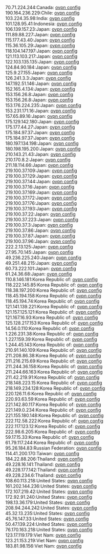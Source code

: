 70.71.224.244:Canada: [ovpn config](vpn/70_71_224_244.ovpn)  
190.164.236.229:Chile: [ovpn config](vpn/190_164_236_229.ovpn)  
103.224.35.98:India: [ovpn config](vpn/103_224_35_98.ovpn)  
101.128.95.41:Indonesia: [ovpn config](vpn/101_128_95_41.ovpn)  
106.139.157.23:Japan: [ovpn config](vpn/106_139_157_23.ovpn)  
111.89.88.227:Japan: [ovpn config](vpn/111_89_88_227.ovpn)  
115.177.43.40:Japan: [ovpn config](vpn/115_177_43_40.ovpn)  
115.36.105.29:Japan: [ovpn config](vpn/115_36_105_29.ovpn)  
118.104.147.197:Japan: [ovpn config](vpn/118_104_147_197.ovpn)  
121.113.103.217:Japan: [ovpn config](vpn/121_113_103_217.ovpn)  
122.103.135.135:Japan: [ovpn config](vpn/122_103_135_135.ovpn)  
124.84.90.184:Japan: [ovpn config](vpn/124_84_90_184.ovpn)  
125.9.27.155:Japan: [ovpn config](vpn/125_9_27_155.ovpn)  
126.241.3.3:Japan: [ovpn config](vpn/126_241_3_3.ovpn)  
147.192.51.146:Japan: [ovpn config](vpn/147_192_51_146.ovpn)  
152.165.4.134:Japan: [ovpn config](vpn/152_165_4_134.ovpn)  
153.156.26.8:Japan: [ovpn config](vpn/153_156_26_8.ovpn)  
153.156.26.8:Japan: [ovpn config](vpn/153_156_26_8.ovpn)  
153.176.224.235:Japan: [ovpn config](vpn/153_176_224_235.ovpn)  
153.231.171.16:Japan: [ovpn config](vpn/153_231_171_16.ovpn)  
157.65.89.16:Japan: [ovpn config](vpn/157_65_89_16.ovpn)  
175.129.142.180:Japan: [ovpn config](vpn/175_129_142_180.ovpn)  
175.177.44.27:Japan: [ovpn config](vpn/175_177_44_27.ovpn)  
175.184.97.37:Japan: [ovpn config](vpn/175_184_97_37.ovpn)  
175.184.97.37:Japan: [ovpn config](vpn/175_184_97_37.ovpn)  
180.197.134.198:Japan: [ovpn config](vpn/180_197_134_198.ovpn)  
180.198.195.200:Japan: [ovpn config](vpn/180_198_195_200.ovpn)  
210.143.21.43:Japan: [ovpn config](vpn/210_143_21_43.ovpn)  
210.170.8.2:Japan: [ovpn config](vpn/210_170_8_2.ovpn)  
211.18.114.66:Japan: [ovpn config](vpn/211_18_114_66.ovpn)  
219.100.37.109:Japan: [ovpn config](vpn/219_100_37_109.ovpn)  
219.100.37.129:Japan: [ovpn config](vpn/219_100_37_129.ovpn)  
219.100.37.144:Japan: [ovpn config](vpn/219_100_37_144.ovpn)  
219.100.37.16:Japan: [ovpn config](vpn/219_100_37_16.ovpn)  
219.100.37.169:Japan: [ovpn config](vpn/219_100_37_169.ovpn)  
219.100.37.172:Japan: [ovpn config](vpn/219_100_37_172.ovpn)  
219.100.37.176:Japan: [ovpn config](vpn/219_100_37_176.ovpn)  
219.100.37.193:Japan: [ovpn config](vpn/219_100_37_193.ovpn)  
219.100.37.22:Japan: [ovpn config](vpn/219_100_37_22.ovpn)  
219.100.37.223:Japan: [ovpn config](vpn/219_100_37_223.ovpn)  
219.100.37.3:Japan: [ovpn config](vpn/219_100_37_3.ovpn)  
219.100.37.86:Japan: [ovpn config](vpn/219_100_37_86.ovpn)  
219.100.37.87:Japan: [ovpn config](vpn/219_100_37_87.ovpn)  
219.100.37.96:Japan: [ovpn config](vpn/219_100_37_96.ovpn)  
222.2.13.125:Japan: [ovpn config](vpn/222_2_13_125.ovpn)  
27.95.70.145:Japan: [ovpn config](vpn/27_95_70_145.ovpn)  
49.236.225.240:Japan: [ovpn config](vpn/49_236_225_240.ovpn)  
49.251.48.215:Japan: [ovpn config](vpn/49_251_48_215.ovpn)  
60.73.222.101:Japan: [ovpn config](vpn/60_73_222_101.ovpn)  
61.24.36.68:Japan: [ovpn config](vpn/61_24_36_68.ovpn)  
110.8.146.181:Korea Republic of: [ovpn config](vpn/110_8_146_181.ovpn)  
118.222.145.85:Korea Republic of: [ovpn config](vpn/118_222_145_85.ovpn)  
118.38.197.200:Korea Republic of: [ovpn config](vpn/118_38_197_200.ovpn)  
118.45.194.158:Korea Republic of: [ovpn config](vpn/118_45_194_158.ovpn)  
118.45.194.74:Korea Republic of: [ovpn config](vpn/118_45_194_74.ovpn)  
121.141.139.221:Korea Republic of: [ovpn config](vpn/121_141_139_221.ovpn)  
121.157.125.121:Korea Republic of: [ovpn config](vpn/121_157_125_121.ovpn)  
121.167.16.93:Korea Republic of: [ovpn config](vpn/121_167_16_93.ovpn)  
125.128.217.153:Korea Republic of: [ovpn config](vpn/125_128_217_153.ovpn)  
14.56.0.110:Korea Republic of: [ovpn config](vpn/14_56_0_110.ovpn)  
1.226.231.38:Korea Republic of: [ovpn config](vpn/1_226_231_38.ovpn)  
1.227.159.39:Korea Republic of: [ovpn config](vpn/1_227_159_39.ovpn)  
1.244.45.143:Korea Republic of: [ovpn config](vpn/1_244_45_143.ovpn)  
210.91.140.109:Korea Republic of: [ovpn config](vpn/210_91_140_109.ovpn)  
211.208.86.38:Korea Republic of: [ovpn config](vpn/211_208_86_38.ovpn)  
211.216.215.69:Korea Republic of: [ovpn config](vpn/211_216_215_69.ovpn)  
211.244.36.158:Korea Republic of: [ovpn config](vpn/211_244_36_158.ovpn)  
211.244.66.163:Korea Republic of: [ovpn config](vpn/211_244_66_163.ovpn)  
211.42.219.91:Korea Republic of: [ovpn config](vpn/211_42_219_91.ovpn)  
218.148.223.15:Korea Republic of: [ovpn config](vpn/218_148_223_15.ovpn)  
218.149.234.128:Korea Republic of: [ovpn config](vpn/218_149_234_128.ovpn)  
220.126.11.6:Korea Republic of: [ovpn config](vpn/220_126_11_6.ovpn)  
220.93.63.59:Korea Republic of: [ovpn config](vpn/220_93_63_59.ovpn)  
221.142.80.117:Korea Republic of: [ovpn config](vpn/221_142_80_117.ovpn)  
221.149.0.234:Korea Republic of: [ovpn config](vpn/221_149_0_234.ovpn)  
221.155.180.148:Korea Republic of: [ovpn config](vpn/221_155_180_148.ovpn)  
222.112.58.222:Korea Republic of: [ovpn config](vpn/222_112_58_222.ovpn)  
222.117.123.12:Korea Republic of: [ovpn config](vpn/222_117_123_12.ovpn)  
222.98.6.205:Korea Republic of: [ovpn config](vpn/222_98_6_205.ovpn)  
59.17.15.33:Korea Republic of: [ovpn config](vpn/59_17_15_33.ovpn)  
61.79.117.244:Korea Republic of: [ovpn config](vpn/61_79_117_244.ovpn)  
95.26.184.83:Russian Federation: [ovpn config](vpn/95_26_184_83.ovpn)  
114.41.200.170:Taiwan: [ovpn config](vpn/114_41_200_170.ovpn)  
184.22.88.206:Thailand: [ovpn config](vpn/184_22_88_206.ovpn)  
49.228.16.141:Thailand: [ovpn config](vpn/49_228_16_141.ovpn)  
49.228.177.142:Thailand: [ovpn config](vpn/49_228_177_142.ovpn)  
49.228.234.6:Thailand: [ovpn config](vpn/49_228_234_6.ovpn)  
108.60.113.218:United States: [ovpn config](vpn/108_60_113_218.ovpn)  
161.202.144.236:United States: [ovpn config](vpn/161_202_144_236.ovpn)  
172.107.219.42:United States: [ovpn config](vpn/172_107_219_42.ovpn)  
172.92.91.240:United States: [ovpn config](vpn/172_92_91_240.ovpn)  
198.13.36.179:United States: [ovpn config](vpn/198_13_36_179.ovpn)  
208.94.244.242:United States: [ovpn config](vpn/208_94_244_242.ovpn)  
45.32.13.235:United States: [ovpn config](vpn/45_32_13_235.ovpn)  
45.76.147.33:United States: [ovpn config](vpn/45_76_147_33.ovpn)  
50.47.139.224:United States: [ovpn config](vpn/50_47_139_224.ovpn)  
76.170.163.218:United States: [ovpn config](vpn/76_170_163_218.ovpn)  
123.17.119.179:Viet Nam: [ovpn config](vpn/123_17_119_179.ovpn)  
123.21.153.219:Viet Nam: [ovpn config](vpn/123_21_153_219.ovpn)  
183.81.98.156:Viet Nam: [ovpn config](vpn/183_81_98_156.ovpn)  
